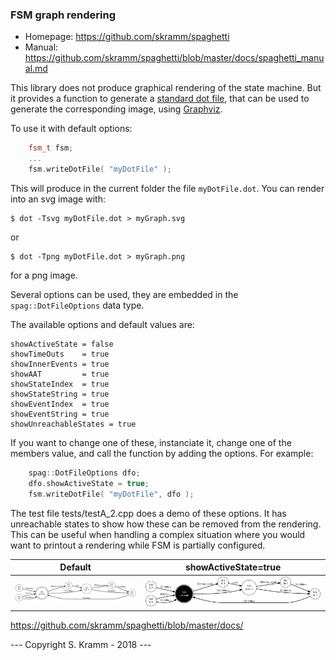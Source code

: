 
### FSM graph rendering

- Homepage: https://github.com/skramm/spaghetti
- Manual: https://github.com/skramm/spaghetti/blob/master/docs/spaghetti_manual.md

This library does not produce graphical rendering of the state machine.
But it provides a function to generate a [standard dot file](https://en.wikipedia.org/wiki/DOT_%28graph_description_language%29), that can be used to generate the corresponding image, using [Graphviz](https://www.graphviz.org/).

To use it with default options:
```C++
	fsm_t fsm;
	...
	fsm.writeDotFile( "myDotFile" );
```
This will produce in the current folder the file ```myDotFile.dot```.
You can render into an svg image with:
```
$ dot -Tsvg myDotFile.dot > myGraph.svg
```
or
```
$ dot -Tpng myDotFile.dot > myGraph.png
```
for a png image.

Several options can be used, they are embedded in the ```spag::DotFileOptions``` data type.

The available options and default values are:

```
showActiveState = false
showTimeOuts    = true
showInnerEvents = true
showAAT         = true
showStateIndex  = true
showStateString = true
showEventIndex  = true
showEventString = true
showUnreachableStates = true
```
If you want to change one of these, instanciate it, change one of the members value, and call the function by adding the options.
For example:

```C++
	spag::DotFileOptions dfo;
	dfo.showActiveState = true;
	fsm.writeDotFile( "myDotFile", dfo );
```

The test file tests/testA_2.cpp does a demo of these options.
It has unreachable states to show how these can be removed from the rendering.
This can be useful when handling a complex situation where you would want to printout a rendering while FSM is partially configured.

| Default | showActiveState=true |
| --------|----------------------|
| ![test2_00](test_2_00.svg) | ![test2_00](test_2_01.svg) |


https://github.com/skramm/spaghetti/blob/master/docs/


--- Copyright S. Kramm - 2018 ---
